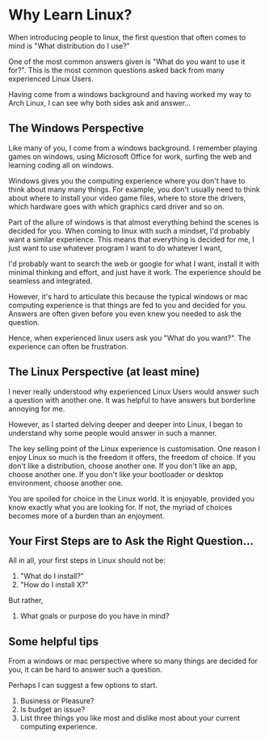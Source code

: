 # Why Learn Linux?

When introducing people to linux, the first question that often comes to
mind is "What distribution do I use?"

One of the most common answers given is "What do you want to use it for?".
This is the most common questions asked back from many experienced Linux 
Users.

Having come from a windows background and having worked my way to 
Arch Linux, I can see why both sides ask and answer...


## The Windows Perspective

Like many of you, I come from a windows background. I remember playing games
on windows, using Microsoft Office for work, surfing the web and learning
coding all on windows.

Windows gives you the computing experience where you don't have to think
about many many things. For example, you don't usually need to think about
where to install your video game files, where to store the drivers, which
hardware goes with which graphics card driver and so on.

Part of the allure of windows is that almost everything behind the scenes
is decided for you. When coming to linux with such a mindset, I'd probably want
a similar experience. This means that everything is decided for me, I just
want to use whatever program I want to do whatever I want,

I'd probably want to search the web or google for what I want, install it with
minimal thinking and effort, and just have it work. The experience should
be seamless and integrated.

However, it's hard to articulate this because the typical windows or mac
computing experience is that things are fed to you and decided for you.
Answers are often given before you even knew you needed to ask the question.

Hence, when experienced linux users ask you "What do you want?". The experience
can often be frustration.

## The Linux Perspective (at least mine)

I never really understood why experienced Linux Users would answer such
a question with another one. It was helpful to have answers but borderline
annoying for me. 

However, as I started delving deeper and deeper into Linux, I began to understand
why some people would answer in such a manner.

The key selling point of the Linux experience is customisation. One reason
I enjoy Linux so much is the freedom it offers, the freedom of choice. 
If you don't like a distribution, choose another one. If you don't like an
app, choose another one. If you don't like your bootloader or desktop
environment, choose another one.

You are spoiled for choice in the Linux world. It is enjoyable, provided you
know exactly what you are looking for. If not, the myriad of choices becomes
more of a burden than an enjoyment.

## Your First Steps are to Ask the Right Question...

All in all, your first steps in Linux should not be:

1. "What do I install?"
2. "How do I install X?"

But rather, 

1. What goals or purpose do you have in mind?



## Some helpful tips

From a windows or mac perspective where so many things are decided for you,
it can be hard to answer such a question.

Perhaps I can suggest a few options to start.

1. Business or Pleasure?
2. Is budget an issue?
3. List three things you like most and dislike most about your current 
computing experience.


